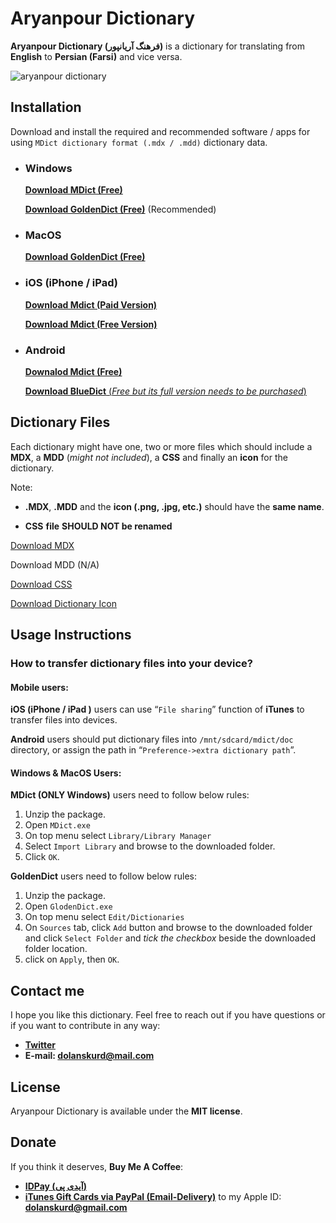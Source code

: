 # Aryanpour Dictionary 
**Aryanpour Dictionary (فرهنگ آریانپور)** is a dictionary for translating from **English** to **Persian (Farsi)** and vice versa.

![aryanpour dictionary](https://user-images.githubusercontent.com/18519747/47672628-8f0e8800-dbc3-11e8-960d-62c49f8d5b47.png)


## Installation

Download and install the required and recommended software / apps for using `MDict dictionary format (.mdx / .mdd)` dictionary data. 

- ### Windows

  [**Download MDict (Free)**](https://www.mdict.cn/download/MDictPC2.7z)

  [**Download GoldenDict (Free)**](https://sourceforge.net/projects/goldendict/files/early%20access%20builds/) (Recommended)

- ### MacOS

  [**Download GoldenDict (Free)**](https://sourceforge.net/projects/goldendict/files/early%20access%20builds/)

- ### iOS (iPhone / iPad)

  [**Download Mdict (Paid Version)**](https://itunes.apple.com/cn/app/mdict/id389083586?mt=8)

  [**Download Mdict (Free Version)**](https://itunes.apple.com/cn/app/mdict-free/id894362875)

- ### Android

  [**Downalod Mdict (Free)**](https://play.google.com/store/apps/details?id=cn.mdict)

  [**Download BlueDict** (*Free but its full version needs to be purchased*)](https://play.google.com/store/apps/details?id=cn.ssdl.bluedict&hl=en)



## Dictionary Files

Each dictionary might have one, two or more files which should include a **MDX**, a **MDD** (*might not included*), a **CSS** and finally an **icon** for the dictionary.

Note:

- **.MDX**, **.MDD** and the **icon (.png, .jpg, etc.)** should have the **same name**.

- **CSS** **file** **SHOULD NOT be renamed**

[Download MDX](https://github.com/dolanskurd/AryanpourDictionary/blob/master/Aryanpour%20Dictionary/Aryanpour%20Dictionary.mdx)

Download MDD (N/A)

[Download CSS](https://github.com/dolanskurd/AryanpourDictionary/blob/master/Aryanpour%20Dictionary/AD.css)

[Download Dictionary Icon](https://github.com/dolanskurd/AryanpourDictionary/blob/master/Aryanpour%20Dictionary/Aryanpour%20Dictionary.png)




## Usage Instructions

### How to transfer dictionary files into your device?



#### Mobile users:

**iOS (iPhone / iPad )** users can use “`File sharing`” function of **iTunes** to transfer files into devices.

**Android** users should put dictionary files into `/mnt/sdcard/mdict/doc` directory, or assign the path in “`Preference->extra dictionary path`”.



#### **Windows & MacOS Users:**

**MDict (ONLY Windows)** users need to follow below rules:

1. Unzip the package.
2. Open `MDict.exe`
3. On top menu select `Library/Library Manager`
4. Select `Import Library` and browse to the downloaded folder.
5. Click `OK`.

**GoldenDict** users need to follow below rules:

1. Unzip the package.
2. Open `GlodenDict.exe`
3. On top menu select `Edit/Dictionaries`
4. On `Sources` tab, click `Add` button and browse to the downloaded folder and click `Select Folder` and *tick the checkbox* beside the downloaded folder location.
5. click on `Apply`, then `OK`.



## Contact me

I hope you like this dictionary. Feel free to reach out if you have questions or if you want to contribute in any way:

* **[Twitter](http://www.twitter.com/dolanskurd)**
* **E-mail: [dolanskurd@mail.com](mailto:dolanskurd@mail.com)**



## License

Aryanpour Dictionary is available under the **MIT license**.



## Donate

If you think it deserves, **Buy Me A Coffee**:
* **[IDPay (آیدی پی)](https://idpay.ir/dolanskurd)**
* **[iTunes Gift Cards via PayPal (Email-Delivery)](https://www.paypal.com/us/gifts/brands/itunes)** to my Apple ID: **dolanskurd@gmail.com**
